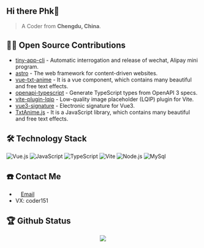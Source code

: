 ## Hi there Phk👋

> A Coder from **Chengdu, China**.

## 🤾‍♂️ Open Source Contributions

- [tiny-app-cli](https://github.com/phk422/tiny-app-cli) - Automatic interrogation and release of wechat, Alipay mini program.
- [astro](https://github.com/withastro/astro) - The web framework for content-driven websites.
- [vue-txt-anime](https://github.com/phk422/vue-txt-anime) - It is a vue component, which contains many beautiful and free text effects.
- [openapi-typescript](https://github.com/drwpow/openapi-typescript) - Generate TypeScript types from OpenAPI 3 specs.
- [vite-plugin-lqip](https://github.com/drwpow/vite-plugin-lqip) - Low-quality image placeholder (LQIP) plugin for Vite.
- [vue3-signature](https://github.com/WangShayne/vue3-signature) - Electronic signature for Vue3.
- [TxtAnime.js](https://github.com/mohamedfrindi/TxtAnime.js) - It is a JavaScript library, which contains many beautiful and free text effects.

## 🛠 Technology Stack

![Vue.js](https://img.shields.io/badge/Vue.js-4FC08D?logo=vuedotjs&logoColor=fff&style=flat)
![JavaScript](https://img.shields.io/badge/JavaScript-092E20?logo=javascript&logoColor=fff&style=flat)
![TypeScript](https://img.shields.io/badge/TypeScript-F7DF1E?logo=typescript&logoColor=000&style=flat)
![Vite](https://img.shields.io/badge/Vite-4FC08D?logo=vite&logoColor=fff&style=flat)
![Node.js](https://img.shields.io/badge/Node.js-61DAFB?logo=nodedotjs&logoColor=000&style=flat)
![MySql](https://img.shields.io/badge/mysql-4479A1?logo=mysql&logoColor=000&style=flat)

## ☎️ Contact Me

- <img height="10" src="https://api.iconify.design/fxemoji:email.svg"> [Email](mailto:penghongkun422@gmail.com)
- VX: coder151

## 🏆 Github Status

<!-- <div align="center"> <img height="137px" src="https://github-readme-stats.vercel.app/api?username=phk422&hide_title=true&hide_border=true&show_icons=true&line_height=21&text_color=000&icon_color=000&bg_color=0,ea6161,ffc64d,fffc4d,52fa5a&theme=graywhite" /> </div> -->

<div align="center"> <img src="https://github-readme-stats.vercel.app/api/top-langs/?username=phk422&theme=transparent&layout=compact"> </div>

<!-- <div align="center"> <img src="https://github-profile-trophy.vercel.app/?username=phk422&theme=tokyonight&no-bg=true" /> </div> -->
